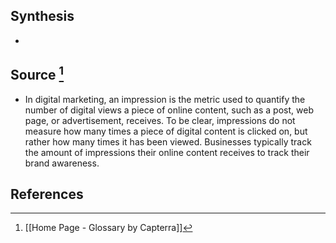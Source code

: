 ## Synthesis
- 
## Source [^1]
- In digital marketing, an impression is the metric used to quantify the number of digital views a piece of online content, such as a post, web page, or advertisement, receives. To be clear, impressions do not measure how many times a piece of digital content is clicked on, but rather how many times it has been viewed. Businesses typically track the amount of impressions their online content receives to track their brand awareness.
## References

[^1]: [[Home Page - Glossary by Capterra]]